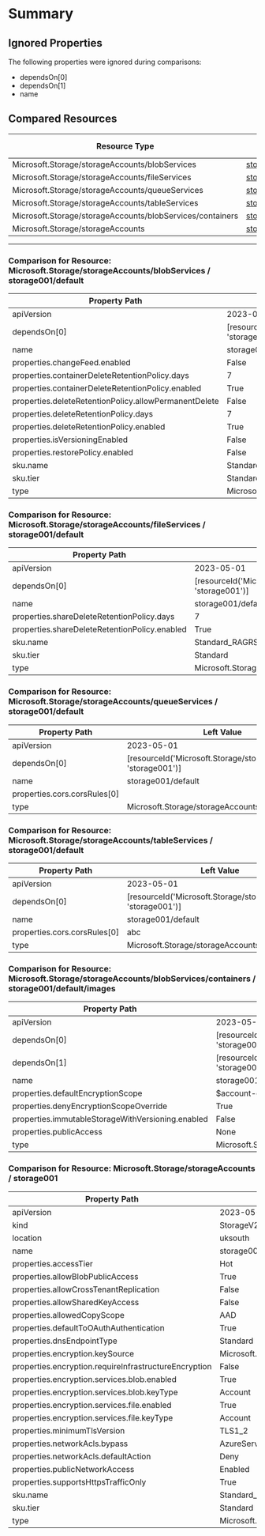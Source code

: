 # Summary

## Ignored Properties

The following properties were ignored during comparisons:
- dependsOn[0]
- dependsOn[1]
- name

## Compared Resources

| Resource Type | Name | Total Properties | Correct | Incorrect |
| --- | --- | --- | --- | --- |
| Microsoft.Storage/storageAccounts/blobServices | [storage001/default](#microsoftstoragestorageaccountsblobservices-storage001default) | 14 | 12 | 0 |
| Microsoft.Storage/storageAccounts/fileServices | [storage001/default](#microsoftstoragestorageaccountsfileservices-storage001default) | 8 | 6 | 0 |
| Microsoft.Storage/storageAccounts/queueServices | [storage001/default](#microsoftstoragestorageaccountsqueueservices-storage001default) | 5 | 2 | 1 |
| Microsoft.Storage/storageAccounts/tableServices | [storage001/default](#microsoftstoragestorageaccountstableservices-storage001default) | 5 | 2 | 1 |
| Microsoft.Storage/storageAccounts/blobServices/containers | [storage001/default/images](#microsoftstoragestorageaccountsblobservicescontainers-storage001defaultimages) | 9 | 5 | 1 |
| Microsoft.Storage/storageAccounts | [storage001](#microsoftstoragestorageaccounts-storage001) | 25 | 19 | 5 |

---

<a id="microsoftstoragestorageaccountsblobservices-storage001default"></a>
### Comparison for Resource: Microsoft.Storage/storageAccounts/blobServices / storage001/default

| Property Path | Left Value | Right Value | Fail |
| --- | --- | --- | --- |
| apiVersion | 2023-05-01 | 2023-05-01 |  |
| dependsOn[0] | [resourceId('Microsoft.Storage/storageAccounts', 'storage001')] | [resourceId('Microsoft.Storage/storageAccounts', 'storage002')] | Ignored |
| name | storage001/default | storage002/default | Ignored |
| properties.changeFeed.enabled | False | False |  |
| properties.containerDeleteRetentionPolicy.days | 7 | 7 |  |
| properties.containerDeleteRetentionPolicy.enabled | True | True |  |
| properties.deleteRetentionPolicy.allowPermanentDelete | False | False |  |
| properties.deleteRetentionPolicy.days | 7 | 7 |  |
| properties.deleteRetentionPolicy.enabled | True | True |  |
| properties.isVersioningEnabled | False | False |  |
| properties.restorePolicy.enabled | False | False |  |
| sku.name | Standard_RAGRS | Standard_RAGRS |  |
| sku.tier | Standard | Standard |  |
| type | Microsoft.Storage/storageAccounts/blobServices | Microsoft.Storage/storageAccounts/blobServices |  |


<a id="microsoftstoragestorageaccountsfileservices-storage001default"></a>
### Comparison for Resource: Microsoft.Storage/storageAccounts/fileServices / storage001/default

| Property Path | Left Value | Right Value | Fail |
| --- | --- | --- | --- |
| apiVersion | 2023-05-01 | 2023-05-01 |  |
| dependsOn[0] | [resourceId('Microsoft.Storage/storageAccounts', 'storage001')] | [resourceId('Microsoft.Storage/storageAccounts', 'storage002')] | Ignored |
| name | storage001/default | storage002/default | Ignored |
| properties.shareDeleteRetentionPolicy.days | 7 | 7 |  |
| properties.shareDeleteRetentionPolicy.enabled | True | True |  |
| sku.name | Standard_RAGRS | Standard_RAGRS |  |
| sku.tier | Standard | Standard |  |
| type | Microsoft.Storage/storageAccounts/fileServices | Microsoft.Storage/storageAccounts/fileServices |  |


<a id="microsoftstoragestorageaccountsqueueservices-storage001default"></a>
### Comparison for Resource: Microsoft.Storage/storageAccounts/queueServices / storage001/default

| Property Path | Left Value | Right Value | Fail |
| --- | --- | --- | --- |
| apiVersion | 2023-05-01 | 2023-05-01 |  |
| dependsOn[0] | [resourceId('Microsoft.Storage/storageAccounts', 'storage001')] | [resourceId('Microsoft.Storage/storageAccounts', 'storage002')] | Ignored |
| name | storage001/default | storage002/default | Ignored |
| properties.cors.corsRules[0] |  | zzz | ✗ |
| type | Microsoft.Storage/storageAccounts/queueServices | Microsoft.Storage/storageAccounts/queueServices |  |


<a id="microsoftstoragestorageaccountstableservices-storage001default"></a>
### Comparison for Resource: Microsoft.Storage/storageAccounts/tableServices / storage001/default

| Property Path | Left Value | Right Value | Fail |
| --- | --- | --- | --- |
| apiVersion | 2023-05-01 | 2023-05-01 |  |
| dependsOn[0] | [resourceId('Microsoft.Storage/storageAccounts', 'storage001')] | [resourceId('Microsoft.Storage/storageAccounts', 'storage002')] | Ignored |
| name | storage001/default | storage002/default | Ignored |
| properties.cors.corsRules[0] | abc |  | ✗ |
| type | Microsoft.Storage/storageAccounts/tableServices | Microsoft.Storage/storageAccounts/tableServices |  |


<a id="microsoftstoragestorageaccountsblobservicescontainers-storage001defaultimages"></a>
### Comparison for Resource: Microsoft.Storage/storageAccounts/blobServices/containers / storage001/default/images

| Property Path | Left Value | Right Value | Fail |
| --- | --- | --- | --- |
| apiVersion | 2023-05-01 | 2023-05-01 |  |
| dependsOn[0] | [resourceId('Microsoft.Storage/storageAccounts/blobServices', 'storage001', 'default')] | [resourceId('Microsoft.Storage/storageAccounts/blobServices', 'storage002', 'default')] | Ignored |
| dependsOn[1] | [resourceId('Microsoft.Storage/storageAccounts', 'storage001')] | [resourceId('Microsoft.Storage/storageAccounts', 'storage002')] | Ignored |
| name | storage001/default/images | storage002/default/images | Ignored |
| properties.defaultEncryptionScope | $account-encryption-key | $account-encryption-key |  |
| properties.denyEncryptionScopeOverride | True | False | ✗ |
| properties.immutableStorageWithVersioning.enabled | False | False |  |
| properties.publicAccess | None | None |  |
| type | Microsoft.Storage/storageAccounts/blobServices/containers | Microsoft.Storage/storageAccounts/blobServices/containers |  |


<a id="microsoftstoragestorageaccounts-storage001"></a>
### Comparison for Resource: Microsoft.Storage/storageAccounts / storage001

| Property Path | Left Value | Right Value | Fail |
| --- | --- | --- | --- |
| apiVersion | 2023-05-01 | 2023-05-01 |  |
| kind | StorageV2 | StorageV2 |  |
| location | uksouth | uksouth |  |
| name | storage001 | storage002 | Ignored |
| properties.accessTier | Hot | Hot |  |
| properties.allowBlobPublicAccess | True | True |  |
| properties.allowCrossTenantReplication | False | True | ✗ |
| properties.allowSharedKeyAccess | False | True | ✗ |
| properties.allowedCopyScope | AAD | AAD |  |
| properties.defaultToOAuthAuthentication | True | False | ✗ |
| properties.dnsEndpointType | Standard | Standard |  |
| properties.encryption.keySource | Microsoft.Storage | Microsoft.Storage |  |
| properties.encryption.requireInfrastructureEncryption | False | False |  |
| properties.encryption.services.blob.enabled | True | True |  |
| properties.encryption.services.blob.keyType | Account | Account |  |
| properties.encryption.services.file.enabled | True | True |  |
| properties.encryption.services.file.keyType | Account | Account |  |
| properties.minimumTlsVersion | TLS1_2 | TLS1_2 |  |
| properties.networkAcls.bypass | AzureServices | AzureServices |  |
| properties.networkAcls.defaultAction | Deny | Allow | ✗ |
| properties.publicNetworkAccess | Enabled | Enabled |  |
| properties.supportsHttpsTrafficOnly | True | True |  |
| sku.name | Standard_RAGRS | Standard_LRS | ✗ |
| sku.tier | Standard | Standard |  |
| type | Microsoft.Storage/storageAccounts | Microsoft.Storage/storageAccounts |  |

